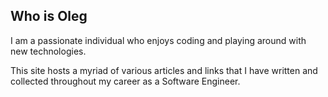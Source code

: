 ## Who is Oleg
I am a passionate individual who enjoys coding and playing around with new technologies.

This site hosts a myriad of various articles and links that I have written and collected throughout my career as a Software Engineer.